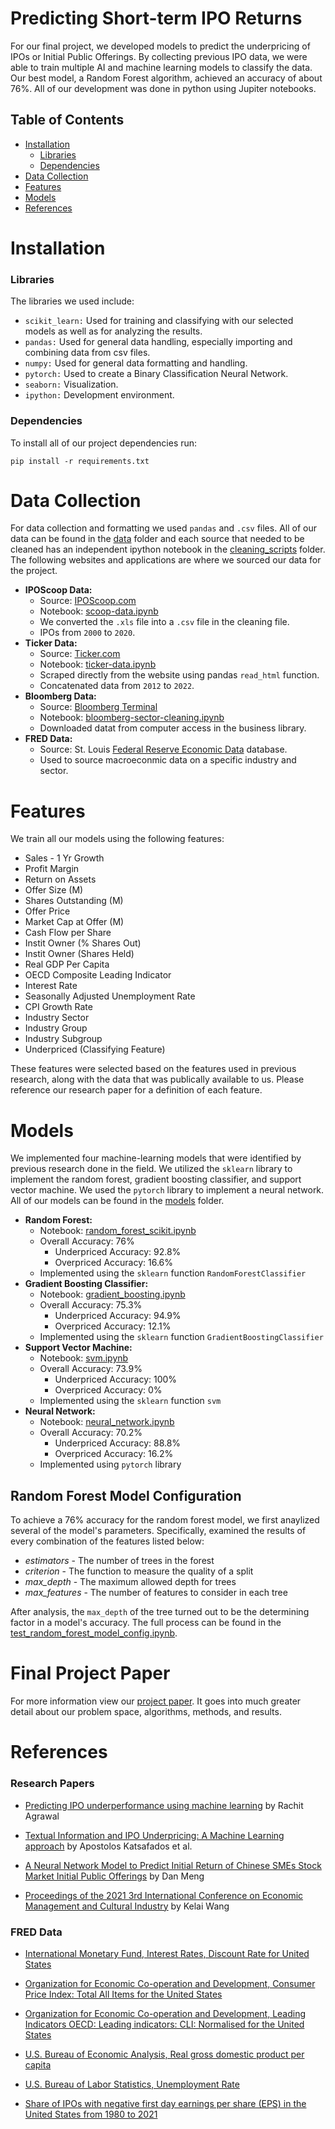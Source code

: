 # Predicting Short-term IPO Returns 
For our final project, we developed models to predict the underpricing of IPOs or Initial Public Offerings. By collecting previous IPO data, we were able to train multiple AI and machine learning models to classify the data. Our best model, a Random Forest algorithm, achieved an accuracy of about 76%. All of our development was done in python using Jupiter notebooks.

## Table of Contents 

- [Installation](#installation)
  - [Libraries](#libraries)
  - [Dependencies](#dependencies)
- [Data Collection](#data-collection)
- [Features](#features)
- [Models](#models)
- [References](#references)

# Installation 

### Libraries 
The libraries we used include:
- `scikit_learn:` Used for training and classifying with our selected models as well as for analyzing the results.
- `pandas:` Used for general data handling, especially importing and combining data from csv files.
- `numpy:` Used for general data formatting and handling.
- `pytorch:` Used to create a Binary Classification Neural Network.
- `seaborn:` Visualization.
- `ipython:` Development environment.

### Dependencies
To install all of our project dependencies run:
```
pip install -r requirements.txt
```

# Data Collection
For data collection and formatting we used `pandas` and `.csv` files. All of our data can be found in the [data](/data) folder and each source that needed to be cleaned has an independent ipython notebook in the [cleaning_scripts](/cleaning_scripts) folder. The following websites and applications are where we sourced our data for the project. 

- **IPOScoop Data:** 
  - Source: [IPOScoop.com](https://www.iposcoop.com/scoop-track-record-from-2000-to-present/)
  - Notebook: [scoop-data.ipynb](/cleaning_scripts/scoop-data.ipynb) 
  - We converted the `.xls` file into a `.csv` file in the cleaning file. 
  - IPOs from `2000` to `2020`.
- **Ticker Data:**
  - Source: [Ticker.com](https://ticker.com/IPO-Pricing)
  - Notebook: [ticker-data.ipynb](/cleaning_scripts/ticker-data.ipynb)
  - Scraped directly from the website using pandas `read_html` function. 
  - Concatenated data from `2012` to `2022`.
- **Bloomberg Data:** 
  - Source: [Bloomberg Terminal](https://en.wikipedia.org/wiki/Bloomberg_Terminal) 
  - Notebook: [bloomberg-sector-cleaning.ipynb](/cleaning_scripts/bloomberg-sector-cleaning.ipynb)
  - Downloaded datat from computer access in the business library. 
- **FRED Data:**
  - Source: St. Louis [Federal Reserve Economic Data](https://fred.stlouisfed.org/) database.
  - Used to source macroeconmic data on a specific industry and sector.

# Features

We train all our models using the following features:

- Sales - 1 Yr Growth
- Profit Margin
- Return on Assets
- Offer Size (M)
- Shares Outstanding (M)
- Offer Price
- Market Cap at Offer (M)
- Cash Flow per Share
- Instit Owner (% Shares Out)
- Instit Owner (Shares Held)
- Real GDP Per Capita
- OECD Composite Leading Indicator
- Interest Rate
- Seasonally Adjusted Unemployment Rate
- CPI Growth Rate
- Industry Sector
- Industry Group
- Industry Subgroup
- Underpriced (Classifying Feature)

These features were selected based on the features used in previous research, along with the data that was publically available to us. Please reference our research paper for a definition of each feature.

# Models
We implemented four machine-learning models that were identified by previous research done in the field. We utilized the `sklearn` library to implement the random forest, gradient boosting classifier, and support vector machine. We used the `pytorch` library to implement a neural network. All of our models can be found in the [models](/models) folder.

- **Random Forest:**
  - Notebook: [random_forest_scikit.ipynb](/models/random_forest_scikit.ipynb)
  - Overall Accuracy: 76%
    - Underpriced Accuracy: 92.8%
    - Overpriced Accuracy: 16.6%
  - Implemented using the `sklearn` function `RandomForestClassifier`
- **Gradient Boosting Classifier:**
  - Notebook: [gradient_boosting.ipynb](/models/gradient_boosting.ipynb)
  - Overall Accuracy: 75.3%
    - Underpriced Accuracy: 94.9%
    - Overpriced Accuracy: 12.1%
  - Implemented using the `sklearn` function `GradientBoostingClassifier`
- **Support Vector Machine:**
  - Notebook: [svm.ipynb](/models/svm.ipynb)
  - Overall Accuracy: 73.9%
    - Underpriced Accuracy: 100%
    - Overpriced Accuracy: 0%
  - Implemented using the `sklearn` function `svm`
- **Neural Network:**
  - Notebook: [neural_network.ipynb](/models/neural_network.ipynb)
  - Overall Accuracy: 70.2%
    - Underpriced Accuracy: 88.8%
    - Overpriced Accuracy: 16.2%
  - Implemented using `pytorch` library


## Random Forest Model Configuration
To achieve a 76% accuracy for the random forest model, we first anaylized several of the model's parameters. Specifically, examined the results of every combination of the features listed below:

* _estimators_ - The number of trees in the forest 
* _criterion_ -  The function to measure the quality of a split
* _max_depth_ - The maximum allowed depth for trees
* _max_features_ - The number of features to consider in each tree

After analysis, the `max_depth` of the tree turned out to be the determining factor in a model's accuracy. The full process can be found in the [test_random_forest_model_config.ipynb](/models/test_random_forest_model_config.ipynb). 

# Final Project Paper
  For more information view our [project paper](/B351_Main_Project_Final_Paper.pdf). It goes into much greater detail about our problem space, algorithms, methods, and results.

# References

### Research Papers
- [Predicting IPO underperformance using machine learning](https://www.researchgate.net/publication/356616690_Predicting_IPO_underperformance_using_machine_learning) by Rachit Agrawal

- [Textual Information and IPO Underpricing: A Machine Learning approach](https://mpra.ub.uni-muenchen.de/103813/1/MPRA_paper_103813.pdf) by Apostolos Katsafados et al.

- [A Neural Network Model to Predict Initial Return of Chinese SMEs Stock Market Initial Public Offerings](https://ieeexplore.ieee.org/document/4525247) by Dan Meng

- [Proceedings of the 2021 3rd International Conference on Economic Management and Cultural Industry](https://www.atlantis-press.com/proceedings/icemci-21/125965936) by Kelai Wang

### FRED Data
- [International Monetary Fund, Interest Rates, Discount Rate for United States](https://fred.stlouisfed.org/series/INTDSRUSM193N)

- [Organization for Economic Co-operation and Development, Consumer Price Index: Total All Items for the United States](https://fred.stlouisfed.org/series/CPALTT01USM657N)

- [Organization for Economic Co-operation and Development, Leading Indicators OECD: Leading indicators: CLI: Normalised for the United States](https://fred.stlouisfed.org/series/USALOLITONOSTSAM)

- [U.S. Bureau of Economic Analysis, Real gross domestic product per capita](https://fred.stlouisfed.org/series/A939RX0Q048SBEA)

- [U.S. Bureau of Labor Statistics, Unemployment Rate](https://fred.stlouisfed.org/series/UNRATE)

- [Share of IPOs with negative first day earnings per share (EPS) in the United States from 1980 to 2021](https://www.statista.com/statistics/429868/share-of-ipo-deals-with-negative-first-day-return-usa/)


